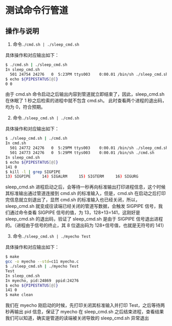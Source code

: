 # 测试命令行管道

## 操作与说明

1. 命令`./cmd.sh | ./sleep_cmd.sh`

具体操作和对应输出如下：

```bash
$ ./cmd.sh | ./sleep_cmd.sh
In sleep_cmd.sh
  501 24754 24276   0  5:23PM ttys003    0:00.01 /bin/sh ./sleep_cmd.sh
$ echo ${PIPESTATUS[@]}
0 0
```

由于 cmd.sh 命令启动之后输出内容到管道就立即结束了，因此，sleep_cmd.sh 在休眠了 1 秒之后检索的进程中就不包含 cmd.sh。
此时查看两个进程的退出码，均为 0，符合预期。

2. 命令`./sleep_cmd.sh | ./cmd.sh`

具体操作和对应输出如下：

```bash
$ ./sleep_cmd.sh | ./cmd.sh
In cmd.sh
  501 24772 24276   0  5:29PM ttys003    0:00.01 /bin/sh ./sleep_cmd.sh
  501 24773 24276   0  5:29PM ttys003    0:00.01 /bin/sh ./cmd.sh
In sleep_cmd.sh
$ echo ${PIPESTATUS[@]}
141 0
$ kill -l | grep SIGPIPE
13) SIGPIPE     14) SIGALRM     15) SIGTERM     16) SIGURG
```

sleep_cmd.sh 进程启动之后，会等待一秒再向标准输出打印进程信息，这个时候其标准输出通过管道连接到 cmd.sh 的标准输入，但是，cmd.sh 在启动之后打印完信息就立刻退出了，显然 cmd.sh 的标准输入也已经关闭，所以，sleep_cmd.sh 就变成往读端已经关闭的管道写数据，会触发 SIGPIPE 信号，我们通过命令查看 SIGPIPE 信号的值，为 13，128+13=141，这刚好是 sleep_cmd.sh 的退出码，验证了 sleep_cmd.sh 是由于 SIGPIPE 信号退出进程的。（进程由于信号的终止，其 8 位退出码为 128+信号值，也就是无符号的 141）

3. 命令`./sleep_cmd.sh | ./myecho Test`

具体操作和对应输出如下：

```bash
$ make
gcc -o myecho --std=c11 myecho.c
$ ./sleep_cmd.sh | ./myecho Test
Test
In sleep_cmd.sh
In myecho, pid:24869  ppid:24276
$ echo ${PIPESTATUS[@]}
141 0
$ make clean
```

我们在 myecho 刚启动的时候，先打印关闭其标准输入并打印 Test，之后等待两秒再输出 pid 信息，保证了 myecho 在 sleep_cmd.sh 之后结束进程，查看结果我们可以知道，确实是管道的读端被关闭导致的 sleep_cmd.sh 异常退出
